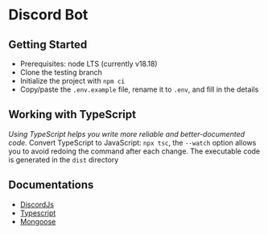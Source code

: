 # Discord Bot

## Getting Started
- Prerequisites: node LTS (currently v18.18)
- Clone the testing branch
- Initialize the project with `npm ci`
- Copy/paste the `.env.example` file, rename it to `.env`, and fill in the details

## Working with TypeScript
*Using TypeScript helps you write more reliable and better-documented code.*
Convert TypeScript to JavaScript: `npx tsc`, the `--watch` option allows you to avoid redoing the command after each change.
The executable code is generated in the `dist` directory

## Documentations 
- [DiscordJs](https://discord.js.org/#/)
- [Typescript](https://www.typescriptlang.org/)
- [Mongoose](https://mongoosejs.com/docs/typescript.html)